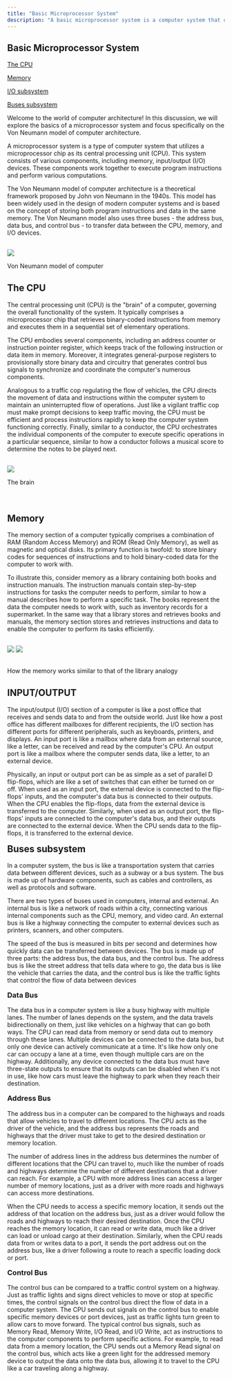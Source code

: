 ```yaml
---
title: "Basic Microprocessor System"
description: "A basic microprocessor system is a computer system that uses a microprocessor chip as its central processing unit (CPU). It typically includes memory, input/output devices, and a clock to synchronize the operation of its components. Microprocessor systems are widely used in electronic devices, from simple calculators to complex industrial control systems, and are essential components of modern computing devices such as personal computers and smartphones. Understanding the basics of microprocessor systems is essential for anyone interested in computer engineering, electronics, or technology."
---
```


<div class="flex">

<aside class="aside-nav">

# Basic Microprocessor System

[The CPU](#the-cpu)

[Memory](#memeory-subsystem)

[I/O subsystem](#io-subsystem)

[Buses subsystem](#buses-subsystem)

</aside>

<div>
Welcome to the world of computer architecture! In this discussion, we will explore the basics of a microprocessor system and focus specifically on the Von Neumann model of computer architecture.

A microprocessor system is a type of computer system that utilizes a microprocessor chip as its central processing unit (CPU). This system consists of various components, including memory, input/output (I/O) devices. These components work together to execute program instructions and perform various computations.

The Von Neumann model of computer architecture is a theoretical framework proposed by John von Neumann in the 1940s. This model has been widely used in the design of modern computer systems and is based on the concept of storing both program instructions and data in the same memory. The Von Neumann model also uses three buses - the address bus, data bus, and control bus - to transfer data between the CPU, memory, and I/O devices.

<div class="image">
    <img src="/von-neumann.png"/>
    <br>
    <p class="text-center">Von Neumann model of computer</p>
</div>

<h2 id="the-cpu">The CPU</h2>
The central processing unit (CPU) is the "brain" of a computer, governing the overall functionality of the system. It typically comprises a microprocessor chip that retrieves binary-coded instructions from memory and executes them in a sequential set of elementary operations.

The CPU embodies several components, including an address counter or instruction pointer register, which keeps track of the following instruction or data item in memory. Moreover, it integrates general-purpose registers to provisionally store binary data and circuitry that generates control bus signals to synchronize and coordinate the computer's numerous components.

Analogous to a traffic cop regulating the flow of vehicles, the CPU directs the movement of data and instructions within the computer system to maintain an uninterrupted flow of operations. Just like a vigilant traffic cop must make prompt decisions to keep traffic moving, the CPU must be efficient and process instructions rapidly to keep the computer system functioning correctly. Finally, similar to a conductor, the CPU orchestrates the individual components of the computer to execute specific operations in a particular sequence, similar to how a conductor follows a musical score to determine the notes to be played next.

<div class="image">
    <img src="https://courses.cs.vt.edu/csonline/MachineArchitecture/Lessons/CPU/cpu_circuit.gif"/>
    <br>
    <p class="text-center">The brain</p>
</div>

<br>

<h2 id="memeory-subsystem">Memory</h2>


The memory section of a computer typically comprises a combination of RAM (Random Access Memory) and ROM (Read Only Memory), as well as magnetic and optical disks. Its primary function is twofold: to store binary codes for sequences of instructions and to hold binary-coded data for the computer to work with.

To illustrate this, consider memory as a library containing both books and instruction manuals. The instruction manuals contain step-by-step instructions for tasks the computer needs to perform, similar to how a manual describes how to perform a specific task. The books represent the data the computer needs to work with, such as inventory records for a supermarket. In the same way that a library stores and retrieves books and manuals, the memory section stores and retrieves instructions and data to enable the computer to perform its tasks efficiently.

<div class="image">
    <div class="flex gap-x-2 flex-wrap">
    <img src="https://encrypted-tbn0.gstatic.com/images?q=tbn:ANd9GcTbrkfCceBIXujH8pP2OiOx0VkbS-eC-hQbOA&usqp=CAU"/>
    <img src="https://www.ghil.ac.uk/fileadmin/_processed_/1/6/csm_German-Historical-Institute-London_HR0024_e6c6419f96.jpg"/>
    </div>
    <br>
    <p class="text-center">How the memory works similar to that of the library analogy</p>
</div>

<h2 id="io-subsystem">INPUT/OUTPUT</h2>
The input/output (I/O) section of a computer is like a post office that receives and sends data to and from the outside world. Just like how a post office has different mailboxes for different recipients, the I/O section has different ports for different peripherals, such as keyboards, printers, and displays. An input port is like a mailbox where data from an external source, like a letter, can be received and read by the computer's CPU. An output port is like a mailbox where the computer sends data, like a letter, to an external device.

Physically, an input or output port can be as simple as a set of parallel D flip-flops, which are like a set of switches that can either be turned on or off. When used as an input port, the external device is connected to the flip-flops' inputs, and the computer's data bus is connected to their outputs. When the CPU enables the flip-flops, data from the external device is transferred to the computer. Similarly, when used as an output port, the flip-flops' inputs are connected to the computer's data bus, and their outputs are connected to the external device. When the CPU sends data to the flip-flops, it is transferred to the external device.

<h2 id="buses-subsystem">Buses subsystem</h2>
In a computer system, the bus is like a transportation system that carries data between different devices, such as a subway or a bus system. The bus is made up of hardware components, such as cables and controllers, as well as protocols and software.

There are two types of buses used in computers, internal and external. An internal bus is like a network of roads within a city, connecting various internal components such as the CPU, memory, and video card. An external bus is like a highway connecting the computer to external devices such as printers, scanners, and other computers.

The speed of the bus is measured in bits per second and determines how quickly data can be transferred between devices. The bus is made up of three parts: the address bus, the data bus, and the control bus. The address bus is like the street address that tells data where to go, the data bus is like the vehicle that carries the data, and the control bus is like the traffic lights that control the flow of data between devices

<h3 id="data-bus">Data Bus</h3>
The data bus in a computer system is like a busy highway with multiple lanes. The number of lanes depends on the system, and the data travels bidirectionally on them, just like vehicles on a highway that can go both ways. The CPU can read data from memory or send data out to memory through these lanes. Multiple devices can be connected to the data bus, but only one device can actively communicate at a time. It's like how only one car can occupy a lane at a time, even though multiple cars are on the highway. Additionally, any device connected to the data bus must have three-state outputs to ensure that its outputs can be disabled when it's not in use, like how cars must leave the highway to park when they reach their destination.

<h3 id="address-bus">Address Bus</h3>
The address bus in a computer can be compared to the highways and roads that allow vehicles to travel to different locations. The CPU acts as the driver of the vehicle, and the address bus represents the roads and highways that the driver must take to get to the desired destination or memory location.

The number of address lines in the address bus determines the number of different locations that the CPU can travel to, much like the number of roads and highways determine the number of different destinations that a driver can reach. For example, a CPU with more address lines can access a larger number of memory locations, just as a driver with more roads and highways can access more destinations.

When the CPU needs to access a specific memory location, it sends out the address of that location on the address bus, just as a driver would follow the roads and highways to reach their desired destination. Once the CPU reaches the memory location, it can read or write data, much like a driver can load or unload cargo at their destination. Similarly, when the CPU reads data from or writes data to a port, it sends the port address out on the address bus, like a driver following a route to reach a specific loading dock or port.

<h3 id="contrlo-bus">Control Bus</h3>
The control bus can be compared to a traffic control system on a highway. Just as traffic lights and signs direct vehicles to move or stop at specific times, the control signals on the control bus direct the flow of data in a computer system. The CPU sends out signals on the control bus to enable specific memory devices or port devices, just as traffic lights turn green to allow cars to move forward. The typical control bus signals, such as Memory Read, Memory Write, I/O Read, and I/O Write, act as instructions to the computer components to perform specific actions. For example, to read data from a memory location, the CPU sends out a Memory Read signal on the control bus, which acts like a green light for the addressed memory device to output the data onto the data bus, allowing it to travel to the CPU like a car traveling along a highway.
</div>

</div>









<style>
    img{
        margin: auto ;
        max-height:300px
    }
    .image{
        max-width: 700px;
        margin: 30px auto ;
    }
    h2, h3{
        margin-top:1rem;
    }

</style>
